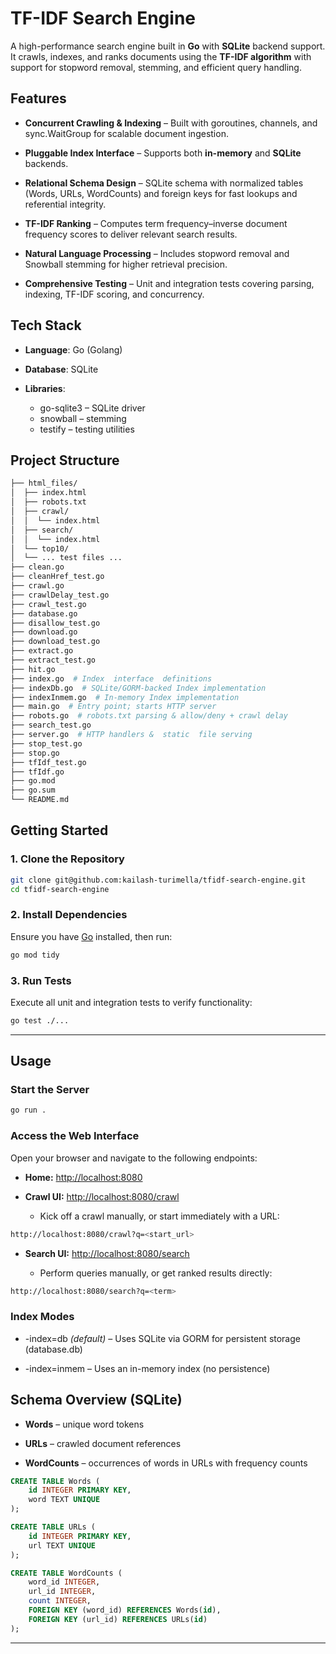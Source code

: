 
# **TF-IDF Search Engine**

A high-performance search engine built in  **Go**  with  **SQLite**  backend support. It crawls, indexes, and ranks documents using the  **TF-IDF algorithm**  with support for stopword removal, stemming, and efficient query handling.


## **Features**

-   **Concurrent Crawling & Indexing**  – Built with goroutines, channels, and  sync.WaitGroup  for scalable document ingestion.
    
-   **Pluggable Index Interface** – Supports both **in-memory** and **SQLite** backends.
    
-   **Relational Schema Design**  – SQLite schema with normalized tables (Words,  URLs,  WordCounts) and foreign keys for fast lookups and referential integrity.
    
-   **TF-IDF Ranking**  – Computes term frequency–inverse document frequency scores to deliver relevant search results.
    
-   **Natural Language Processing**  – Includes stopword removal and Snowball stemming for higher retrieval precision.
    
-   **Comprehensive Testing**  – Unit and integration tests covering parsing, indexing, TF-IDF scoring, and concurrency.
    

  

## **Tech Stack**

-   **Language**: Go (Golang)
    
-   **Database**: SQLite
    
-   **Libraries**:
    -   go-sqlite3  – SQLite driver
    -   snowball  – stemming
    -   testify  – testing utilities


## **Project Structure**

```bash
├── html_files/
│  ├── index.html
│  ├── robots.txt
│  ├── crawl/
│  │  └── index.html
│  ├── search/
│  │  └── index.html
│  └── top10/
│  └── ... test files ...
├── clean.go
├── cleanHref_test.go
├── crawl.go
├── crawlDelay_test.go
├── crawl_test.go
├── database.go
├── disallow_test.go
├── download.go
├── download_test.go
├── extract.go
├── extract_test.go
├── hit.go
├── index.go  # Index  interface  definitions
├── indexDb.go  # SQLite/GORM-backed Index implementation
├── indexInmem.go  # In-memory Index implementation
├── main.go  # Entry point; starts HTTP server
├── robots.go  # robots.txt parsing & allow/deny + crawl delay
├── search_test.go
├── server.go  # HTTP handlers &  static  file serving
├── stop_test.go
├── stop.go
├── tfIdf_test.go
├── tfIdf.go
├── go.mod
├── go.sum
└── README.md
```


## **Getting Started**

### **1. Clone the Repository**

```bash
git clone git@github.com:kailash-turimella/tfidf-search-engine.git
cd tfidf-search-engine
```

### **2. Install Dependencies**

Ensure you have  [Go](https://go.dev/)  installed, then run:
```bash
go mod tidy
```

### **3. Run Tests**

Execute all unit and integration tests to verify functionality:
```bash
go test ./...
```

----------

## **Usage**

### **Start the Server**

```bash
go run .
```

### **Access the Web Interface**
  

Open your browser and navigate to the following endpoints:

-   **Home:**  [http://localhost:8080](http://localhost:8080/)
    
-   **Crawl UI:**  [http://localhost:8080/crawl](http://localhost:8080/crawl)
    
    -   Kick off a crawl manually, or start immediately with a URL:

```bash
http://localhost:8080/crawl?q=<start_url>
```

    
-   **Search UI:**  [http://localhost:8080/search](http://localhost:8080/search)
    
    -   Perform queries manually, or get ranked results directly:
        
    
```bash
http://localhost:8080/search?q=<term>
```
  

### **Index Modes**

-   -index=db  _(default)_  – Uses SQLite via GORM for persistent storage (database.db)
    
-   -index=inmem  – Uses an in-memory index (no persistence)
    

## **Schema Overview (SQLite)**

-   **Words**  – unique word tokens
    
-   **URLs**  – crawled document references
    
-   **WordCounts**  – occurrences of words in URLs with frequency counts
    

```sql
CREATE TABLE Words (
    id INTEGER PRIMARY KEY,
    word TEXT UNIQUE
);

CREATE TABLE URLs (
    id INTEGER PRIMARY KEY,
    url TEXT UNIQUE
);

CREATE TABLE WordCounts (
    word_id INTEGER,
    url_id INTEGER,
    count INTEGER,
    FOREIGN KEY (word_id) REFERENCES Words(id),
    FOREIGN KEY (url_id) REFERENCES URLs(id)
);
```
----------
